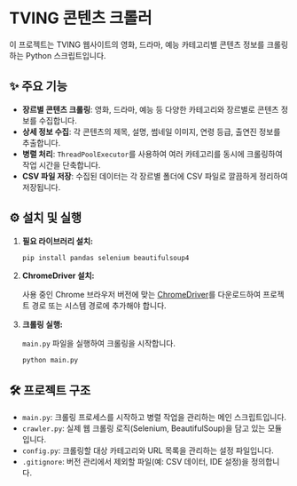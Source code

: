 # TVING 콘텐츠 크롤러

이 프로젝트는 TVING 웹사이트의 영화, 드라마, 예능 카테고리별 콘텐츠 정보를 크롤링하는 Python 스크립트입니다.

## ✨ 주요 기능

- **장르별 콘텐츠 크롤링**: 영화, 드라마, 예능 등 다양한 카테고리와 장르별로 콘텐츠 정보를 수집합니다.
- **상세 정보 수집**: 각 콘텐츠의 제목, 설명, 썸네일 이미지, 연령 등급, 출연진 정보를 추출합니다.
- **병렬 처리**: `ThreadPoolExecutor`를 사용하여 여러 카테고리를 동시에 크롤링하여 작업 시간을 단축합니다.
- **CSV 파일 저장**: 수집된 데이터는 각 장르별 폴더에 CSV 파일로 깔끔하게 정리하여 저장됩니다.

## ⚙️ 설치 및 실행

1.  **필요 라이브러리 설치:**

    ```bash
    pip install pandas selenium beautifulsoup4
    ```

2.  **ChromeDriver 설치:**

    사용 중인 Chrome 브라우저 버전에 맞는 [ChromeDriver](https://chromedriver.chromium.org/downloads)를 다운로드하여 프로젝트 경로 또는 시스템 경로에 추가해야 합니다.

3.  **크롤링 실행:**

    `main.py` 파일을 실행하여 크롤링을 시작합니다.

    ```bash
    python main.py
    ```

## 🛠️ 프로젝트 구조

-   `main.py`: 크롤링 프로세스를 시작하고 병렬 작업을 관리하는 메인 스크립트입니다.
-   `crawler.py`: 실제 웹 크롤링 로직(Selenium, BeautifulSoup)을 담고 있는 모듈입니다.
-   `config.py`: 크롤링할 대상 카테고리와 URL 목록을 관리하는 설정 파일입니다.
-   `.gitignore`: 버전 관리에서 제외할 파일(예: CSV 데이터, IDE 설정)을 정의합니다.
